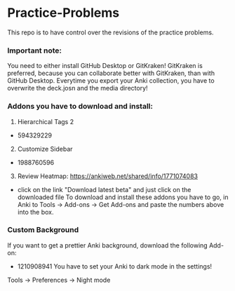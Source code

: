 # Practice-Problems

This repo is to have control over the revisions of the practice problems.

### Important note:
You need to either install GitHub Desktop or GitKraken!
GitKraken is preferred, because you can collaborate better with GitKraken, than with GitHub Desktop.
Everytime you export your Anki collection, you have to overwrite the deck.josn and the media directory!

### Addons you have to download and install:
1. Hierarchical Tags 2
- 594329229
2. Customize Sidebar
- 1988760596
3. Review Heatmap: https://ankiweb.net/shared/info/1771074083
- click on the link "Download latest beta" and just click on the downloaded file
To download and install these addons you have to go, in Anki to Tools -> Add-ons -> Get Add-ons and paste the numbers above into the box.

### Custom Background
If you want to get a prettier Anki background, download the following Add-on:

- 1210908941
You have to set your Anki to dark mode in the settings!

Tools -> Preferences -> Night mode
